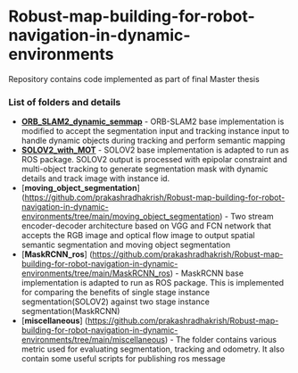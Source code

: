 # Robust-map-building-for-robot-navigation-in-dynamic-environments

Repository contains code implemented as part of final Master thesis

### List of folders and details

- [**ORB_SLAM2_dynamic_semmap**](https://github.com/prakashradhakrish/Robust-map-building-for-robot-navigation-in-dynamic-environments/tree/main/ORB_SLAM2_dynamic_semmap) - ORB-SLAM2 base implementation is modified to accept the segmentation input and tracking instance input to handle dynamic objects during tracking and perform semantic mapping
- [**SOLOV2_with_MOT**](https://github.com/prakashradhakrish/Robust-map-building-for-robot-navigation-in-dynamic-environments/tree/main/MaskRCNN_ros) - SOLOV2 base implementation is adapted to run as ROS package. SOLOV2 output is processed with epipolar constraint and multi-object tracking to generate segmentation mask with dynamic details and track image with instance id.
- [**moving_object_segmentation**] (https://github.com/prakashradhakrish/Robust-map-building-for-robot-navigation-in-dynamic-environments/tree/main/moving_object_segmentation) - Two stream encoder-decoder architecture based on VGG and FCN network that accepts the RGB image and optical flow image to output spatial semantic segmentation and moving object segmentation
- [**MaskRCNN_ros**] (https://github.com/prakashradhakrish/Robust-map-building-for-robot-navigation-in-dynamic-environments/tree/main/MaskRCNN_ros) - MaskRCNN base implementation is adapted to run as ROS package. This is implemented for comparing the benefits of single stage instance segmentation(SOLOV2) against two stage instance segmentation(MaskRCNN)
- [**miscellaneous**] (https://github.com/prakashradhakrish/Robust-map-building-for-robot-navigation-in-dynamic-environments/tree/main/miscellaneous) - The folder contains various metric used for evaluating segmentation, tracking and odometry. It also contain some useful scripts for publishing ros message

